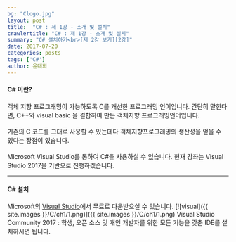 ```yaml
---
bg: "Clogo.jpg"
layout: post
title:  "C# : 제 1강 - 소개 및 설치"
crawlertitle: "C# : 제 1강 - 소개 및 설치"
summary: "C# 설치하기<br>[제 2강 보기][2강]"
date: 2017-07-20
categories: posts
tags: ['C#']
author: 윤대희
---
```

#### C# 이란? ####
객체 지향 프로그래밍이 가능하도록 C를 개선한 프로그래밍 언어입니다. 간단히 말한다면, C++와 visual basic 을 결합하여 만든 객체지향 프로그래밍언어입니다. 
<br><br>
기존의 C 코드를 그대로 사용할 수 있는데다 객체지향프로그래밍의 생산성을 얻을 수 있다는 장점이 있습니다.
<br><br>
Microsoft Visual Studio를 통하여 C#을 사용하실 수 있습니다. 현재 강좌는 Visual Studio 2017을 기반으로 진행하겠습니다.
<br>

----------
#### C# 설치 ####

Microsoft의 [Visual Studio][download]에서 무료로 다운받으실 수 있습니다.
[![visual]({{ site.images }}/C/ch1/1.png)]({{ site.images }}/C/ch1/1.png)
Visual Studio Community 2017 : 학생, 오픈 소스 및 개인 개발자를 위한 모든 기능을 갖춘 IDE를 설치하시면 됩니다.



[download]: https://www.visualstudio.com/ko/
[2강]: https://076923.github.io/posts/C-1/
